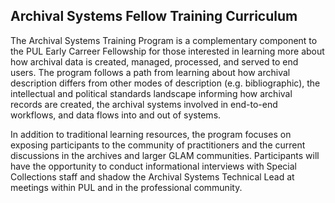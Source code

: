## Archival Systems Fellow Training Curriculum

The Archival Systems Training Program is a complementary component to the PUL Early Carreer Fellowship for those interested in learning more about how archival data is created, managed, processed, and served to end users. The program follows a path from learning about how archival description differs from other modes of description (e.g. bibliographic), the intellectual and political standards landscape informing how archival records are created, the archival systems involved in end-to-end workflows, and data flows into and out of systems.

In addition to traditional learning resources, the program focuses on exposing participants to the community of practitioners and the current discussions in the archives and larger GLAM communities. Participants will have the opportunity to conduct informational interviews with Special Collections staff and shadow the Archival Systems Technical Lead at meetings within PUL and in the professional community. 

